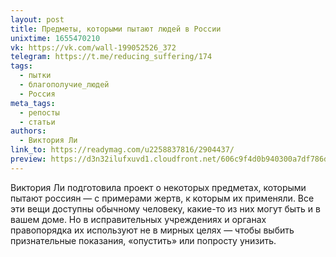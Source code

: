 ```yaml
---
layout: post
title: Предметы, которыми пытают людей в России
unixtime: 1655470210
vk: https://vk.com/wall-199052526_372
telegram: https://t.me/reducing_suffering/174
tags:
  - пытки
  - благополучие_людей
  - Россия
meta_tags:
  - репосты
  - статьи
authors:
  - Виктория Ли
link_to: https://readymag.com/u2258837816/2904437/
preview: https://d3n32ilufxuvd1.cloudfront.net/606c9f4d0b940300a7df786d/2904437/Screenshot-3144b0cf-9919-4a93-aa46-6c06d1ff7de1_readyscr_1024.jpg
---
```

Виктория Ли подготовила проект о некоторых предметах, которыми пытают россиян — с примерами жертв, к которым их применяли. Все эти вещи доступны обычному человеку, какие-то из них могут быть и в вашем доме. Но в исправительных учреждениях и органах правопорядка их используют не в мирных целях — чтобы выбить признательные показания, «опустить» или попросту унизить.